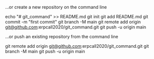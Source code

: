 …or create a new repository on the command line

echo "# git_command" >> README.md
git init
git add README.md
git commit -m "first commit"
git branch -M main
git remote add origin git@github.com:erpcall2020/git_command.git
git push -u origin main

…or push an existing repository from the command line

git remote add origin git@github.com:erpcall2020/git_command.git
git branch -M main
git push -u origin main
